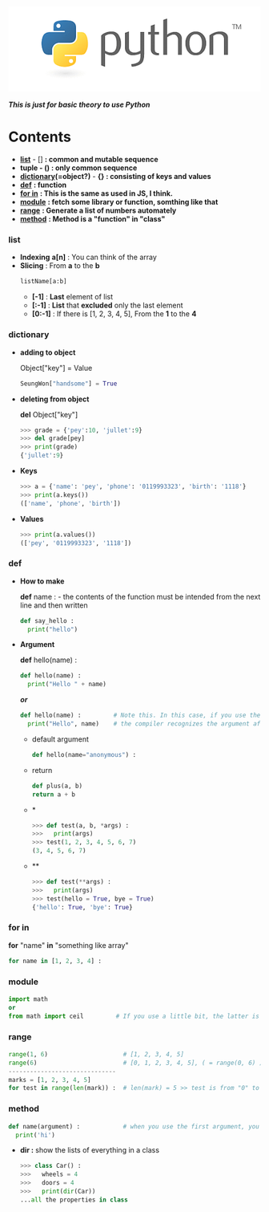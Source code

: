 <p align="center">
  <a href="https://www.python.org"><img src="https://raw.githubusercontent.com/willtheorangeguy/Python-Logo-Widgets/master/pythonlogogif.gif"/></a>
</p>

***This is just for basic theory to use Python***

# Contents
- [**list**](#list) - [] **: common and mutable sequence**
- **tuple - () : only common sequence**
- [**dictionary**](#dictionary)**(=object?)** - **{} : consisting of keys and values**
- [**def**](#def) **: function**
- [**for in**](#for-in) **: This is the same as used in JS, I think.**
- [**module**](#module) **: fetch some library or function, somthing like that**
- [**range**](#range) **: Generate a list of numbers automately**
- [**method**](#method) **: Method is a "function" in "class"**

### list
- **Indexing** 
  **a[n]** : You can think of the array
- **Slicing** : From **a** to the **b**
  ```python
  listName[a:b]
  ```
  - **[-1]** : **Last** element of list
  - **[:-1]** : **List** that **excluded** only the last element
  - **[0:-1]** : If there is [1, 2, 3, 4, 5], From the **1** to the **4**


### dictionary
- **adding to object**

  Object["key"] = Value
  ```python
  SeungWon["handsome"] = True 
  ```
- **deleting from object**

  **del** Object["key"]
  ```python
  >>> grade = {'pey':10, 'jullet':9}
  >>> del grade[pey]
  >>> print(grade)
  {'jullet':9}
  ```
- **Keys**
  ```python
  >>> a = {'name': 'pey', 'phone': '0119993323', 'birth': '1118'}
  >>> print(a.keys())
  (['name', 'phone', 'birth'])  
  ```
- **Values**
  ```python
  >>> print(a.values())
  (['pey', '0119993323', '1118'])
  ```

### def
- **How to make**

  **def** name : - the contents of the function must be intended from the next line and then written
  ```python
  def say_hello :
    print("hello")
  ```

- **Argument**

  **def** hello(name) :
  ```python
  def hello(name) :
    print("Hello " + name)
  ```
  ***or***
  ```python
  def hello(name) :         # Note this. In this case, if you use the low version of Python,
    print("Hello", name)    # the compiler recognizes the argument after ", " as a tuple.
  ```
  - default argument
    ```python
    def hello(name="anonymous") :
    ```
  - return
    ```python
    def plus(a, b)
    return a + b
    ```
  - &#42;
    ```python
    >>> def test(a, b, *args) :
    >>>   print(args)
    >>> test(1, 2, 3, 4, 5, 6, 7)
    (3, 4, 5, 6, 7)
    ```
  - &#42;&#42;
    ```python
    >>> def test(**args) :
    >>>   print(args)
    >>> test(hello = True, bye = True)
    {'hello': True, 'bye': True}
    ```

### for in
**for** "name" **in** "something like array"
```python
for name in [1, 2, 3, 4] :
```
### module 
```python
import math
or
from math import ceil         # If you use a little bit, the latter is more recommended.

```
### range
```python
range(1, 6)                     # [1, 2, 3, 4, 5]
range(6)                        # [0, 1, 2, 3, 4, 5], ( = range(0, 6) )
------------------------------
marks = [1, 2, 3, 4, 5]
for test in range(len(mark)) :  # len(mark) = 5 >> test is from "0" to "4"
```

### method
```python
def name(argument) :            # when you use the first argument, you must put the "self" on the argument place
  print('hi')
```
- **dir :** show the lists of everything in a class 
  ```python
  >>> class Car() :
  >>>   wheels = 4
  >>>   doors = 4
  >>>   print(dir(Car))
  ...all the properties in class 
  ```



